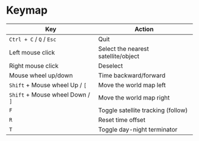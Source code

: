 # Keymap

| Key                              | Action                              |
|----------------------------------|-------------------------------------|
| `Ctrl + C` / `Q` / `Esc`         | Quit                                |
| Left mouse click                 | Select the nearest satellite/object |
| Right mouse click                | Deselect                            |
| Mouse wheel up/down              | Time backward/forward               |
| `Shift` + Mouse wheel Up / `[`   | Move the world map left             |
| `Shift` + Mouse wheel Down / `]` | Move the world map right            |
| `F`                              | Toggle satellite tracking (follow)  |
| `R`                              | Reset time offset                   |
| `T`                              | Toggle day-night terminator         |
